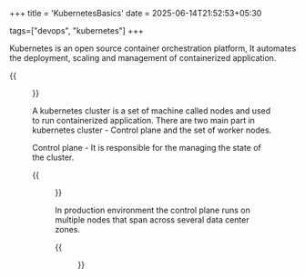 +++
title = 'KubernetesBasics'
date = 2025-06-14T21:52:53+05:30

tags=["devops", "kubernetes"]
+++

Kubernetes is an open source container orchestration platform, It automates the deployment, scaling and management of containerized application.

{{<figure src="/images/Devops/Kubernetes/KubernetesArchitecture.png" alt="Kubernetes Architecture" caption="Kubernetes Architecture.">}}

A kubernetes cluster is a set of machine called nodes and used to run containerized application. There are two main part in kubernetes cluster - Control plane and the set of worker nodes.

Control plane - It is responsible for the managing the state of the cluster.

{{<figure src="/images/Devops/Kubernetes/ControlPlane.png" alt="ControlPlane Architecture" caption="Control Plane.">}}

In production environment the control plane runs on multiple nodes that span across several data center zones.

{{<figure src="/images/Devops/Kubernetes/KubernetesWorkflow.png" alt="Kubernetes Workflow Architecture." caption="Kubernetes Workflow Architecture.">}}